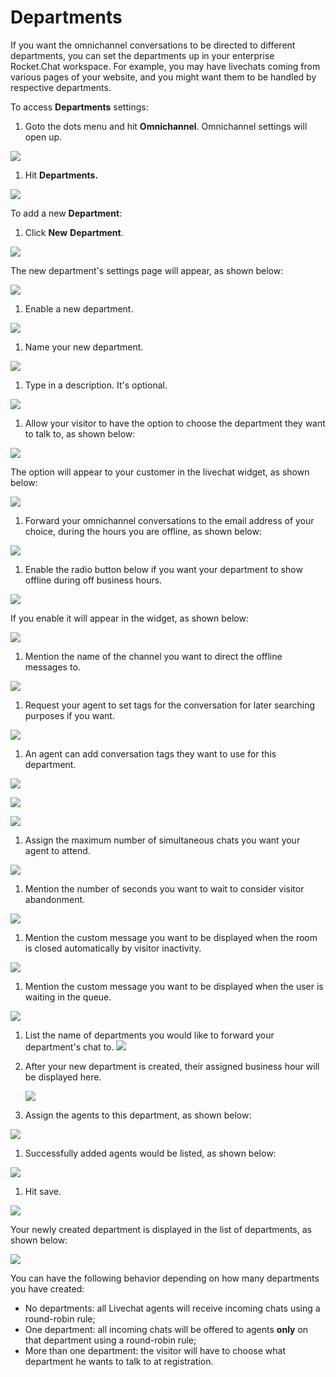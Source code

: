 # Departments

If you want the omnichannel conversations to be directed to different departments, you can set the departments up in your enterprise Rocket.Chat workspace. For example, you may have livechats coming from various pages of your website, and you might want them to be handled by respective departments.

To access **Departments** settings:

1. Goto the dots menu and hit **Omnichannel**. Omnichannel settings will open up.

![](../../../.gitbook/assets/0%20%282%29.png)

1. Hit **Departments.**

![](../../../.gitbook/assets/1%20%282%29.png)

To add a new **Department**:

1. Click **New** **Department**.

![](../../../.gitbook/assets/2%20%282%29.png)

The new department's settings page will appear, as shown below:

![](../../../.gitbook/assets/3%20%282%29.png)

1. Enable a new department.

![](../../../.gitbook/assets/4%20%282%29.png)

1. Name your new department.

![](../../../.gitbook/assets/5%20%282%29.png)

1. Type in a description. It's optional.

![](../../../.gitbook/assets/6%20%282%29.png)

1. Allow your visitor to have the option to choose the department they want to talk to, as shown below:

![](../../../.gitbook/assets/7%20%282%29.png)

The option will appear to your customer in the livechat widget, as shown below:

![](../../../.gitbook/assets/8%20%281%29.png)

1. Forward your omnichannel conversations to the email address of your choice, during the hours you are offline, as shown below:

![](../../../.gitbook/assets/9%20%281%29.png)

1. Enable the radio button below if you want your department to show offline during off business hours.

![](../../../.gitbook/assets/10%20%281%29.png)

If you enable it will appear in the widget, as shown below:

![](../../../.gitbook/assets/11%20%281%29.png)

1. Mention the name of the channel you want to direct the offline messages to.

![](../../../.gitbook/assets/12%20%281%29.png)

1. Request your agent to set tags for the conversation for later searching purposes if you want.

![](../../../.gitbook/assets/13%20%281%29.png)

1. An agent can add conversation tags they want to use for this department.

![](../../../.gitbook/assets/14%20%281%29.png)

![](../../../.gitbook/assets/15%20%281%29.png)

![](../../../.gitbook/assets/16%20%281%29.png)

1. Assign the maximum number of simultaneous chats you want your agent to attend.

![](../../../.gitbook/assets/17%20%281%29.png)

1. Mention the number of seconds you want to wait to consider visitor abandonment.

![](../../../.gitbook/assets/18%20%281%29.png)

1. Mention the custom message you want to be displayed when the room is closed automatically by visitor inactivity.

![](../../../.gitbook/assets/19%20%281%29.png)

1. Mention the custom message you want to be displayed when the user is waiting in the queue.

![](../../../.gitbook/assets/20%20%281%29.png)

1. List the name of departments you would like to forward your department's chat to. ![](../../../.gitbook/assets/21%20%281%29.png)
2. After your new department is created, their assigned business hour will be displayed here.

   ![](../../../.gitbook/assets/22%20%281%29.png)

3. Assign the agents to this department, as shown below:

![](../../../.gitbook/assets/23%20%281%29.png)

1. Successfully added agents would be listed, as shown below:

![](../../../.gitbook/assets/24%20%281%29.png)

1. Hit save.

![](../../../.gitbook/assets/25%20%281%29.png)

Your newly created department is displayed in the list of departments, as shown below:

![](../../../.gitbook/assets/26%20%281%29.png)

You can have the following behavior depending on how many departments you have created:

* No departments: all Livechat agents will receive incoming chats using a round-robin rule;
* One department: all incoming chats will be offered to agents **only** on that department using a round-robin rule;
* More than one department: the visitor will have to choose what department he wants to talk to at registration.

